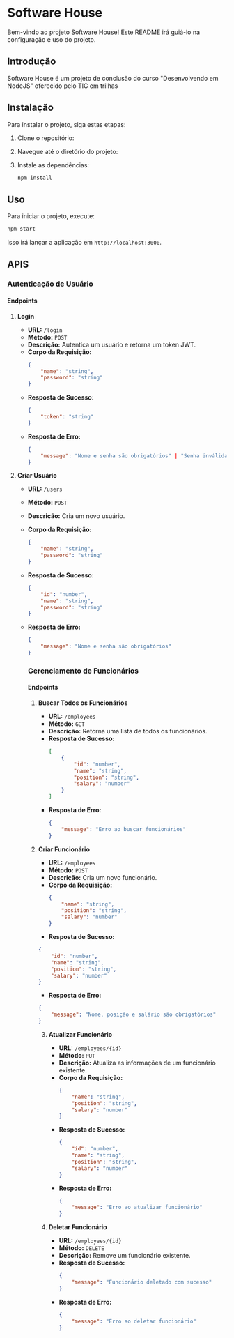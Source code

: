 # Software House

Bem-vindo ao projeto Software House! Este README irá guiá-lo na configuração e uso do projeto.


## Introdução
Software House é um projeto de conclusão do curso "Desenvolvendo em NodeJS" oferecido pelo TIC em trilhas


## Instalação
Para instalar o projeto, siga estas etapas:

1. Clone o repositório:

2. Navegue até o diretório do projeto:

3. Instale as dependências:
    ```sh
    npm install
    ```

## Uso
Para iniciar o projeto, execute:
```sh
npm start
```
Isso irá lançar a aplicação em `http://localhost:3000`.

## APIS

### Autenticação de Usuário

#### Endpoints

1. **Login**
    - **URL:** `/login`
    - **Método:** `POST`
    - **Descrição:** Autentica um usuário e retorna um token JWT.
    - **Corpo da Requisição:**
        ```json
        {
            "name": "string",
            "password": "string"
        }
        ```
    - **Resposta de Sucesso:**
        ```json
        {
            "token": "string"
        }
        ```
    - **Resposta de Erro:**
        ```json
        {
            "message": "Nome e senha são obrigatórios" | "Senha inválida"
        }
        ```

2. **Criar Usuário**
    - **URL:** `/users`
    - **Método:** `POST`
    - **Descrição:** Cria um novo usuário.
    - **Corpo da Requisição:**
        ```json
        {
            "name": "string",
            "password": "string"
        }
        ```
    - **Resposta de Sucesso:**
        ```json
        {
            "id": "number",
            "name": "string",
            "password": "string"
        }
        ```
    - **Resposta de Erro:**
        ```json
        {
            "message": "Nome e senha são obrigatórios"
        }
        ```


        ### Gerenciamento de Funcionários

        #### Endpoints

        1. **Buscar Todos os Funcionários**
            - **URL:** `/employees`
            - **Método:** `GET`
            - **Descrição:** Retorna uma lista de todos os funcionários.
            - **Resposta de Sucesso:**
                ```json
                [
                    {
                        "id": "number",
                        "name": "string",
                        "position": "string",
                        "salary": "number"
                    }
                ]
                ```
            - **Resposta de Erro:**
                ```json
                {
                    "message": "Erro ao buscar funcionários"
                }
                ```

        2. **Criar Funcionário**
            - **URL:** `/employees`
            - **Método:** `POST`
            - **Descrição:** Cria um novo funcionário.
            - **Corpo da Requisição:**
                ```json
                {
                    "name": "string",
                    "position": "string",
                    "salary": "number"
                }
                ```
            - **Resposta de Sucesso:**
            ```json
            {
                "id": "number",
                "name": "string",
                "position": "string",
                "salary": "number"
            }
            ```
            - **Resposta de Erro:**
            ```json
            {
                "message": "Nome, posição e salário são obrigatórios"
            }
            ```

            3. **Atualizar Funcionário**
                - **URL:** `/employees/{id}`
                - **Método:** `PUT`
                - **Descrição:** Atualiza as informações de um funcionário existente.
                - **Corpo da Requisição:**
                    ```json
                    {
                        "name": "string",
                        "position": "string",
                        "salary": "number"
                    }
                    ```
                - **Resposta de Sucesso:**
                    ```json
                    {
                        "id": "number",
                        "name": "string",
                        "position": "string",
                        "salary": "number"
                    }
                    ```
                - **Resposta de Erro:**
                    ```json
                    {
                        "message": "Erro ao atualizar funcionário"
                    }
                    ```

            4. **Deletar Funcionário**
                - **URL:** `/employees/{id}`
                - **Método:** `DELETE`
                - **Descrição:** Remove um funcionário existente.
                - **Resposta de Sucesso:**
                    ```json
                    {
                        "message": "Funcionário deletado com sucesso"
                    }
                    ```
                - **Resposta de Erro:**
                    ```json
                    {
                        "message": "Erro ao deletar funcionário"
                    }
                    ```